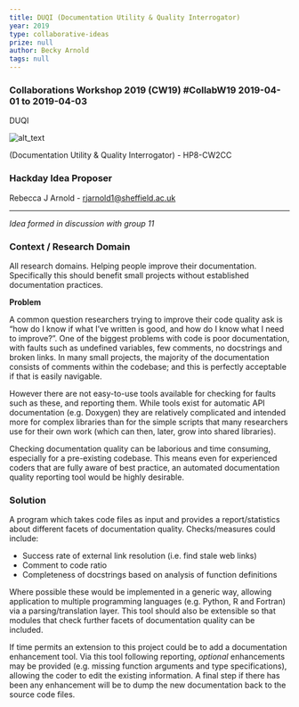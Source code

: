 ```yaml
---
title: DUQI (Documentation Utility & Quality Interrogator)
year: 2019
type: collaborative-ideas
prize: null
author: Becky Arnold
tags: null
---
```

### Collaborations Workshop 2019 (CW19) #CollabW19 2019-04-01 to 2019-04-03

DUQI


![alt_text](../images/cw-19-duck.jpg)


(Documentation Utility & Quality Interrogator) - HP8-CW2CC


### Hackday Idea Proposer

Rebecca J Arnold - rjarnold1@sheffield.ac.uk



---


_Idea formed in discussion with group 11_


### Context / Research Domain

All research domains. Helping people improve their documentation.  \
Specifically this should benefit small projects without established documentation practices.

**Problem**

A common question researchers trying to improve their code quality ask is “how do I know if what I’ve written is good, and how do I know what I need to improve?”.  One of the biggest problems with code is poor documentation, with faults such as undefined variables, few comments, no docstrings and broken links. In many small projects, the majority of the documentation consists of comments within the codebase; and this is perfectly acceptable if that is easily navigable.

However there are not easy-to-use tools available for checking for faults such as these, and reporting them. While tools exist for automatic API documentation (e.g. Doxygen) they are relatively complicated and intended more for complex libraries than for the simple scripts that many researchers use for their own work (which can then, later, grow into shared libraries).

Checking documentation quality can be laborious and time consuming, especially for a pre-existing codebase. This means even for experienced coders that are fully aware of best practice, an automated documentation quality reporting tool would be highly desirable.


### Solution

A program which takes code files as input and provides a report/statistics about different facets of documentation quality. Checks/measures could include:



*   Success rate of external link resolution (i.e. find stale web links)
*   Comment to code ratio
*   Completeness of docstrings based on analysis of function definitions

Where possible these would be implemented in a generic way, allowing application to multiple programming languages (e.g. Python, R and Fortran) via a parsing/translation layer. This tool should also be extensible so that modules that check further facets of documentation quality can be included.

If time permits an extension to this project could be to add a documentation enhancement tool. Via this tool following reporting, _optional_ enhancements may be provided (e.g. missing function arguments and type specifications), allowing the coder to edit the existing information. A final step if there has been any enhancement will be to dump the new documentation back to the source code files.

